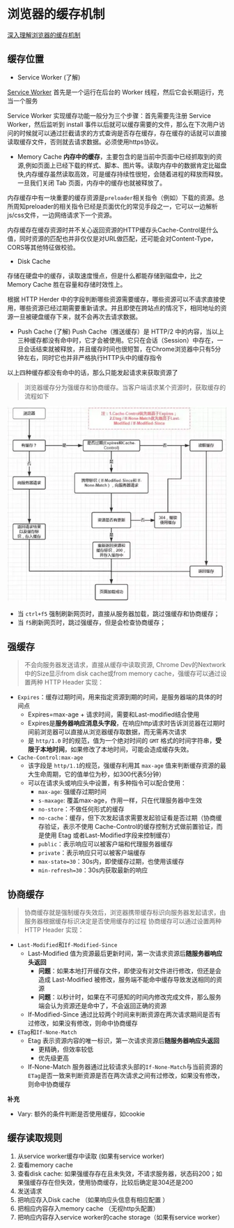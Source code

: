 # 浏览器的缓存机制

[深入理解浏览器的缓存机制](https://www.jianshu.com/p/54cc04190252)

##  缓存位置

- Service Worker (了解)

[Service Worker](https://www.bookstack.cn/read/webapi-tutorial/docs-service-worker.md) 首先是一个运行在后台的 Worker 线程，然后它会长期运行，充当一个服务

Service Worker 实现缓存功能一般分为三个步骤：首先需要先注册 Service Worker，然后监听到 install 事件以后就可以缓存需要的文件，那么在下次用户访问的时候就可以通过拦截请求的方式查询是否存在缓存，存在缓存的话就可以直接读取缓存文件，否则就去请求数据。必须使用https协议。

- Memory Cache
**内存中的缓存**，主要包含的是当前中页面中已经抓取到的资源,例如页面上已经下载的样式、脚本、图片等。读取内存中的数据肯定比磁盘快,内存缓存虽然读取高效，可是缓存持续性很短，会随着进程的释放而释放。 一旦我们关闭 Tab 页面，内存中的缓存也就被释放了。

内存缓存中有一块重要的缓存资源是`preloader`相关指令（例如<link rel="prefetch">）下载的资源。总所周知preloader的相关指令已经是页面优化的常见手段之一，它可以一边解析js/css文件，一边网络请求下一个资源。

内存缓存在缓存资源时并不关心返回资源的HTTP缓存头Cache-Control是什么值，同时资源的匹配也并非仅仅是对URL做匹配，还可能会对Content-Type，CORS等其他特征做校验。

- Disk Cache

存储在硬盘中的缓存，读取速度慢点，但是什么都能存储到磁盘中，比之 Memory Cache 胜在容量和存储时效性上。

根据 HTTP Herder 中的字段判断哪些资源需要缓存，哪些资源可以不请求直接使用，哪些资源已经过期需要重新请求。并且即使在跨站点的情况下，相同地址的资源一旦被硬盘缓存下来，就不会再次去请求数据。

- Push Cache (了解)
Push Cache（推送缓存）是 HTTP/2 中的内容，当以上三种缓存都没有命中时，它才会被使用。它只在会话（Session）中存在，一旦会话结束就被释放，并且缓存时间也很短暂，在Chrome浏览器中只有5分钟左右，同时它也并非严格执行HTTP头中的缓存指令

以上四种缓存都没有命中的话，那么只能发起请求来获取资源了

> 浏览器缓存分为强缓存和协商缓存。当客户端请求某个资源时，获取缓存的流程如下

![缓存流程](./asset/img.png)

- 当 `ctrl+f5` 强制刷新网页时，直接从服务器加载，跳过强缓存和协商缓存；
- 当 `f5`刷新网页时，跳过强缓存，但是会检查协商缓存；

## 强缓存
> 不会向服务器发送请求，直接从缓存中读取资源, Chrome Dev的Nextwork中的Size显示from disk cache或from memory cache，强缓存可以通过设置两种 HTTP Header 实现：

- `Expires`：缓存过期时间，用来指定资源到期的时间，是服务器端的具体的时间点
  - Expires=max-age + 请求时间，需要和Last-modified结合使用
  - Expires是**服务器响应消息头字段**，在响应http请求时告诉浏览器在过期时间前浏览器可以直接从浏览器缓存取数据，而无需再次请求
  - 是 `http/1.0` 时的规范，值为一个绝对时间的 `GMT` 格式的时间字符串，**受限于本地时间**，如果修改了本地时间，可能会造成缓存失效。
- `Cache-Control:max-age`
  - 该字段是 `http/1.1`的规范，强缓存利用其 `max-age` 值来判断缓存资源的最大生命周期，它的值单位为秒，如300代表5分钟）
  - 可以在请求头或响应头中设置，有多种指令可以配合使用：
    - `max-age`: 强缓存过期时间
    - `s-maxage`: 覆盖max-age，作用一样，只在代理服务器中生效
    - `no-store`：不做任何形式的缓存
    - `no-cache`：缓存，但下次发起请求需要发起验证看是否过期（协商缓存验证，表示不使用 Cache-Control的缓存控制方式做前置验证，而是使用 Etag 或者Last-Modified字段来控制缓存）
    - `public`：表示响应可以被客户端和代理服务器缓存
    - `private`：表示响应只可以被客户端缓存
    - `max-state=30`：30s内，即使缓存过期，也使用该缓存
    - `min-refresh=30`：30s内获取最新的响应

## 协商缓存
> 协商缓存就是强制缓存失效后，浏览器携带缓存标识向服务器发起请求，由服务器根据缓存标识决定是否使用缓存的过程
> 协商缓存可以通过设置两种 HTTP Header 实现：

- `Last-Modified`和`If-Modified-Since`
  - Last-Modified 值为资源最后更新时间，第一次请求资源后**随服务器响应头返回**
    - **问题**：如果本地打开缓存文件，即使没有对文件进行修改，但还是会造成 Last-Modified 被修改，服务端不能命中缓存导致发送相同的资源
    - **问题**：以秒计时，如果在不可感知的时间内修改完成文件，那么服务端会认为资源还是命中了，不会返回正确的资源
  - If-Modified-Since 通过比较两个时间来判断资源在两次请求期间是否有过修改，如果没有修改，则命中协商缓存
- `ETag`和`If-None-Match`
  - Etag 表示资源内容的唯一标识，第一次请求资源后**随服务器响应头返回**
    - 更精确，但效率较低
    - 优先级更高
  - If-None-Match 服务器通过比较请求头部的`If-None-Match`与当前资源的`ETag`是否一致来判断资源是否在两次请求之间有过修改，如果没有修改，则命中协商缓存

**补充**
- Vary: 额外的条件判断是否使用缓存，如cookie

## 缓存读取规则

1. 从service worker缓存中读取 (如果有service worker)
2. 查看memory cache
3. 查看disk cache: 如果强缓存存在且未失效，不请求服务器，状态码200；如果强缓存存在但失效，使用协商缓存，比较后确定是304还是200
4. 发送请求
5. 把响应存入Disk cache （如果响应头信息有相应配置 ）
6. 把相应内容存入memory cache （无视http头配置）
7. 把响应内容存入service worker的cache storage（如果有service worker）

